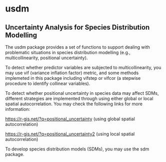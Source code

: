 # usdm

## Uncertainty Analysis for Species Distribution Modelling

The usdm package provides a set of functions to support dealing with problematic situations in species distribution modelling (e.g., multicollinearity, positional uncertainty). 

To detect whether predictor variables are subjected to multicollinearity, you may use vif (variance inflation factor) metric, and some methods implemeted in this package including vifstep or vifcor (a stepwise procedure to identify collinear variables).

To detect whether positional uncertainty in species data may affect SDMs, different strategies are implemented through using either global or local spatial autocorrelation. You may check the following links for more information:


https://r-gis.net/?q=positional_uncertainty (using global spatial autocorrelation)

https://r-gis.net/?q=positional_uncertainty2 (using local spatial autocorrelation)



To develop species distribution models (SDMs), you may use the sdm package.
